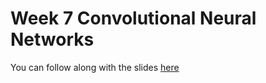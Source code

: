 # Week 7 Convolutional Neural Networks

You can follow along with the slides [here](https://docs.google.com/presentation/d/1YLOk3wqDAG0qrd5tFeRfzTDoHTDn2i3epDv3NS8M7U8/edit?usp=sharing)
